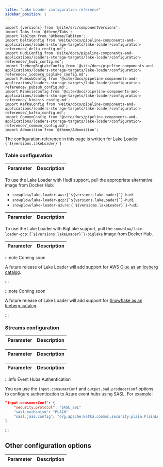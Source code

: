 ```yaml
---
title: "Lake Loader configuration reference"
sidebar_position: 1
---
```


```mdx-code-block
import {versions} from '@site/src/componentVersions';
import Tabs from '@theme/Tabs';
import TabItem from '@theme/TabItem';
import DeltaConfig from '@site/docs/pipeline-components-and-applications/loaders-storage-targets/lake-loader/configuration-reference/_delta_config.md';
import HudiConfig from '@site/docs/pipeline-components-and-applications/loaders-storage-targets/lake-loader/configuration-reference/_hudi_config.md';
import IcebergBigLakeConfig from '@site/docs/pipeline-components-and-applications/loaders-storage-targets/lake-loader/configuration-reference/_iceberg_biglake_config.md';
import PubsubConfig from '@site/docs/pipeline-components-and-applications/loaders-storage-targets/lake-loader/configuration-reference/_pubsub_config.md';
import KinesisConfig from '@site/docs/pipeline-components-and-applications/loaders-storage-targets/lake-loader/configuration-reference/_kinesis_config.md';
import KafkaConfig from '@site/docs/pipeline-components-and-applications/loaders-storage-targets/lake-loader/configuration-reference/_kafka_config.md';
import CommonConfig from '@site/docs/pipeline-components-and-applications/loaders-storage-targets/lake-loader/configuration-reference/_common_config.md';
import Admonition from '@theme/Admonition';
```

<p>The configuration reference in this page is written for Lake Loader <code>{`${versions.lakeLoader}`}</code></p>

### Table configuration

<Tabs groupId="lake-format" queryString>
  <TabItem value="delta" label="Delta Lake" default>
    <table>
        <thead>
            <tr>
                <th>Parameter</th>
                <th>Description</th>
            </tr>
        </thead>
        <tbody>
          <DeltaConfig/>
        </tbody>
    </table>
  </TabItem>

  <TabItem value="hudi" label="Hudi">
    <Admonition type="note" title="Alternative Docker image">
    To use the Lake Loader with Hudi support, pull the appropriate alternative image from Docker Hub:
    <ul>
        <li><code>snowplow/lake-loader-aws:{`${versions.lakeLoader}`}-hudi</code></li>
        <li><code>snowplow/lake-loader-gcp:{`${versions.lakeLoader}`}-hudi</code></li>
        <li><code>snowplow/lake-loader-azure:{`${versions.lakeLoader}`}-hudi</code></li>
    </ul>
    </Admonition>
    <table>
        <thead>
            <tr>
                <th>Parameter</th>
                <th>Description</th>
            </tr>
        </thead>
        <tbody>
          <HudiConfig/>
        </tbody>
    </table>
  </TabItem>

  <TabItem value="iceberg-biglake" label="Iceberg / BigLake">
    <Admonition type="note" title="Alternative Docker image">
    To use the Lake Loader with BigLake support, pull the <code>snowplow/lake-loader-gcp:{`${versions.lakeLoader}`}-biglake</code> image from Docker Hub.
    </Admonition>
    <table>
        <thead>
            <tr>
                <th>Parameter</th>
                <th>Description</th>
            </tr>
        </thead>
        <tbody>
          <IcebergBigLakeConfig/>
        </tbody>
    </table>
  </TabItem>

  <TabItem value="iceberg-glue" label="Iceberg / Glue">

:::note Coming soon

A future release of Lake Loader will add support for [AWS Glue as an Iceberg catalog](https://docs.aws.amazon.com/glue/).

:::

  </TabItem>

  <TabItem value="iceberg-snowflake" label="Iceberg / Snowflake">

:::note Coming soon

A future release of Lake Loader will add support for [Snowflake as an Iceberg catalog](https://docs.snowflake.com/en/user-guide/tables-iceberg).

:::

  </TabItem>
</Tabs>

### Streams configuration

<Tabs groupId="cloud" queryString>
  <TabItem value="aws" label="AWS" default>
    <table>
        <thead>
            <tr>
                <th>Parameter</th>
                <th>Description</th>
            </tr>
        </thead>
        <tbody>
          <KinesisConfig/>
        </tbody>
    </table>
  </TabItem>
  <TabItem value="gcp" label="GCP">
    <table>
        <thead>
            <tr>
                <th>Parameter</th>
                <th>Description</th>
            </tr>
        </thead>
        <tbody>
          <PubsubConfig/>
        </tbody>
    </table>
  </TabItem>
  <TabItem value="azure" label="Azure">
    <table>
        <thead>
            <tr>
                <th>Parameter</th>
                <th>Description</th>
            </tr>
        </thead>
        <tbody>
          <KafkaConfig/>
        </tbody>
    </table>

:::info Event Hubs Authentication

You can use the `input.consumerConf` and `output.bad.producerConf` options to configure authentication to Azure event hubs using SASL.  For example:

```json
"input.consumerConf": {
    "security.protocol": "SASL_SSL"
    "sasl.mechanism": "PLAIN"
    "sasl.jaas.config": "org.apache.kafka.common.security.plain.PlainLoginModule required username=\"\$ConnectionString\" password=<PASSWORD>;"
}
```

:::

  </TabItem>
</Tabs>

## Other configuration options

<table>
    <thead>
        <tr>
            <th>Parameter</th>
            <th>Description</th>
        </tr>
    </thead>
    <tbody>
      <CommonConfig/>
    </tbody>
</table>
